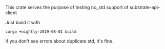This crate serves the purpose of testing no_std support of substrate-api-client

Just build it with 
```
cargo +nightly-2019-08-01 build
```

If you don't see errors about duplicate std, it's fine.